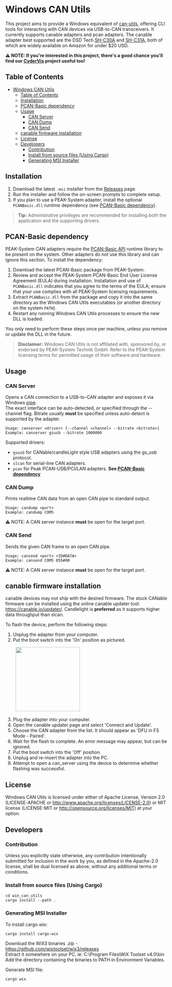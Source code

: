 

# Windows CAN Utils

This project aims to provide a Windows equivalent of [can-utils](https://github.com/linux-can/can-utils), offering CLI tools for interacting with CAN devices via USB-to-CAN transceivers. It currently supports canable adapters and pcan adapters. The canable adapter best supported are the DSD Tech [SH-C30A](https://www.deshide.com/product-details_SH-C30A.html) and [SH-C31A](https://www.deshide.com/product-details_SH-C31A.html), both of which are widely available on Amazon for under $20 USD.

**⚠️ NOTE: If you're interested in this project, there's a good chance you'll find our [CyderVis](https://github.com/cyborg-dynamics-engineering/cyder-vis) project useful too!**

## Table of Contents
- [Windows CAN Utils](#windows-can-utils)
  - [Table of Contents](#table-of-contents)
  - [Installation](#installation)
  - [PCAN-Basic dependency](#pcan-basic-dependency)
  - [Usage](#usage)
    - [CAN Server](#can-server)
    - [CAN Dump](#can-dump)
    - [CAN Send](#can-send)
  - [canable firmware installation](#canable-firmware-installation)
  - [License](#license)
  - [Developers](#developers)
    - [Contribution](#contribution)
    - [Install from source files (Using Cargo)](#install-from-source-files-using-cargo)
    - [Generating MSI Installer](#generating-msi-installer)


## Installation

1. Download the latest `.msi` installer from the
   [Releases](https://github.com/Cyborg-Dynamics-Engineering/win-can-utils/releases) page.
2. Run the installer and follow the on-screen prompts to complete setup.
3. If you plan to use a PEAK-System adapter, install the optional
   `PCANBasic.dll` runtime dependency (see
   [PCAN-Basic dependency](#pcan-basic-dependency)).

> **Tip:** Administrative privileges are recommended for installing both the
> application and the supporting drivers.

## PCAN-Basic dependency

PEAK-System CAN adapters require the
[PCAN-Basic API](https://www.peak-system.com/PCAN-Basic.239.0.html?&L=1)
runtime library to be present on the system. Other adapters do not use this
library and can ignore this section. To install the dependency:

1. Download the latest PCAN-Basic package from PEAK-System.
2. Review and accept the PEAK-System PCAN-Basic End User License Agreement
   (EULA) during installation. Installation and use of `PCANBasic.dll`
   indicates that you agree to the terms of the EULA; ensure that your use
   complies with all PEAK-System licensing requirements.
3. Extract `PCANBasic.dll` from the package and copy it into the same
   directory as the Windows CAN Utils executables (or another directory on the
   system `PATH`).
4. Restart any running Windows CAN Utils processes to ensure the new DLL is
   loaded.

You only need to perform these steps once per machine, unless you remove or
update the DLL in the future.

> **Disclaimer:** Windows CAN Utils is not affiliated with, sponsored by, or
> endorsed by PEAK-System Technik GmbH. Refer to the PEAK-System licensing
> terms for permitted usage of their software and hardware.

## Usage
### CAN Server
Opens a CAN connection to a USB-to-CAN adapter and exposes it via Windows [pipe](https://learn.microsoft.com/en-us/windows/win32/ipc/pipes).<br>
The exact interface can be auto-detected, or specified through the --channel flag. Bitrate usually **must** be specified unless auto-detect is supported by the adapter.
```
Usage: canserver <driver> [--channel <channel> --bitrate <bitrate>]
Example: canserver gsusb --bitrate 1000000
```

Supported drivers:

- `gsusb` for CANable/candleLight style USB adapters using the gs_usb protocol.
- `slcan` for serial-line CAN adapters.
- `pcan` for Peak PCAN-USB/PCI/LAN adapters. **See [PCAN-Basic dependency](#pcan-basic-dependency)**

### CAN Dump
Prints realtime CAN data from an open CAN pipe to standard output.
```
Usage: candump <port>
Example: candump COM5
```
⚠️ NOTE: A CAN server instance **must** be open for the target port.

### CAN Send
Sends the given CAN frame to an open CAN pipe.
```
Usage: cansend <port> <ID#DATA>
Example: cansend COM5 055#00
```
⚠️ NOTE: A CAN server instance **must** be open for the target port.

## canable firmware installation
canable devices may not ship with the desired firmware. The stock CANable firmware can be installed using the online canable updater tool: https://canable.io/updater/. Candlelight is **preferred** as it supports higher data throughput than slcan. 

To flash the device, perform the following steps:
1. Unplug the adapter from your computer.
2. Put the boot switch into the 'On' position as pictured.
   
&nbsp;&nbsp;&nbsp;&nbsp;&nbsp;&nbsp;&nbsp;&nbsp;<img src="https://github.com/user-attachments/assets/154c4837-61d0-402f-9a38-76f50d5a5f81" width="200">

3. Plug the adapter into your computer.
4. Open the canable updater page and select 'Connect and Update'.
5. Choose the CAN adapter from the list. It should appear as 'DFU in FS Mode - Paired'.
6. Wait for the flash to complete. An error message may appear, but can be ignored.
7. Put the boot switch into the 'Off' position.
8. Unplug and re-insert the adapter into the PC.
9. Attempt to open a can_server using the device to determine whether flashing was successful.

## License
Windows CAN Utils is licensed under either of Apache License, Version 2.0 (LICENSE-APACHE or http://www.apache.org/licenses/LICENSE-2.0) or MIT license (LICENSE-MIT or http://opensource.org/licenses/MIT) at your option.

## Developers

### Contribution
Unless you explicitly state otherwise, any contribution intentionally submitted for inclusion in the work by you, as defined in the Apache-2.0 license, shall be dual licensed as above, without any additional terms or conditions.

### Install from source files (Using Cargo)
```
cd win_can_utils
cargo install --path .
```

### Generating MSI Installer
To install cargo wix:
```
cargo install cargo-wix
```

Download the WiX3 binaries .zip - https://github.com/wixtoolset/wix3/releases<br>
Extract it somewhere on your PC. ie: C:\Program Files\WiX Toolset v4.0\bin\
Add the directory containing the binaries to PATH in Environment Variables.

Generate MSI file:
```
cargo wix
```
